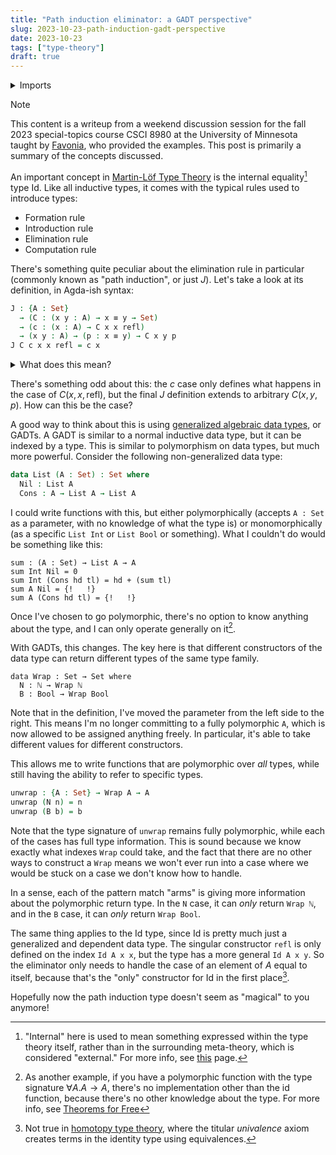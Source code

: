 ```yaml
---
title: "Path induction eliminator: a GADT perspective"
slug: 2023-10-23-path-induction-gadt-perspective
date: 2023-10-23
tags: ["type-theory"]
draft: true
---
```


<details>
<summary>Imports</summary>

```
open import Relation.Binary.PropositionalEquality
open import Data.Nat
open import Data.Bool
```

</details>

> [!NOTE]
> This content is a writeup from a weekend discussion session for the fall 2023 special-topics course CSCI 8980 at the University of Minnesota taught by [Favonia], who provided the examples.
> This post is primarily a summary of the concepts discussed.

An important concept in [Martin-Löf Type Theory][mltt] is the internal equality[^1] type $\mathrm{Id}$.
Like all inductive types, it comes with the typical rules used to introduce types:

[^1]:
    "Internal" here is used to mean something expressed within the type theory itself, rather than in the surrounding meta-theory, which is considered "external."
    For more info, see [this][equality] page.

- Formation rule
- Introduction rule
- Elimination rule
- Computation rule

There's something quite peculiar about the elimination rule in particular (commonly known as "path induction", or just $J$).
Let's take a look at its definition, in Agda-ish syntax:

```agda
J : {A : Set}
  → (C : (x y : A) → x ≡ y → Set)
  → (c : (x : A) → C x x refl)
  → (x y : A) → (p : x ≡ y) → C x y p
J C c x x refl = c x
```

<details>
  <summary>What does this mean?</summary>

An _eliminator_ rule defines how a type is used.
It's the primitive that often powers programming language features like pattern matching.
We can break this function down into each of the parameters it takes:

- $C$ is short for "motive".
  Think of $J$ as producing an $\mathrm{Id} \rightarrow C$ function, but we have to include the other components or else it's not complete.
- $c$ tells you how to handle the _only_ constructor to $\mathrm{Id}$, which is $\mathrm{refl}$.
  Think of this as a kind of pattern match on the $\mathrm{refl}$ case, since $\mathrm{Id}$ is just a regular inductive type.
- $x, y, p$ these are just a part of the final $\mathrm{Id} \rightarrow C$ function.

How $J$ is computed depends on your type theory's primitives; in HoTT you would define it in terms of something like transport.

</details>

There's something odd about this: the $c$ case only defines what happens in the case of $C(x, x, \mathrm{refl})$, but the final $J$ definition extends to arbitrary $C(x, y, p)$.
How can this be the case?

A good way to think about this is using [generalized algebraic data types][gadt], or GADTs.
A GADT is similar to a normal inductive data type, but it can be indexed by a type.
This is similar to polymorphism on data types, but much more powerful.
Consider the following non-generalized data type:

```agda
data List (A : Set) : Set where
  Nil : List A
  Cons : A → List A → List A
```

I could write functions with this, but either polymorphically (accepts `A : Set` as a parameter, with no knowledge of what the type is) or monomorphically (as a specific `List Int` or `List Bool` or something).
What I couldn't do would be something like this:

```text
sum : (A : Set) → List A → A
sum Int Nil = 0
sum Int (Cons hd tl) = hd + (sum tl)
sum A Nil = {!   !}
sum A (Cons hd tl) = {!   !}
```

Once I've chosen to go polymorphic, there's no option to know anything about the type, and I can only operate generally on it[^2].

[^2]:
    As another example, if you have a polymorphic function with the type signature $\forall A . A \rightarrow A$, there's no implementation other than the $\mathrm{id}$ function, because there's no other knowledge about the type.
    For more info, see [Theorems for Free][free]

With GADTs, this changes.
The key here is that different constructors of the data type can return different types of the same type family.

```
data Wrap : Set → Set where
  N : ℕ → Wrap ℕ
  B : Bool → Wrap Bool
```

Note that in the definition, I've moved the parameter from the left side to the right.
This means I'm no longer committing to a fully polymorphic `A`, which is now allowed to be assigned anything freely.
In particular, it's able to take different values for different constructors.

This allows me to write functions that are polymorphic over _all_ types, while still having the ability to refer to specific types.

```agda
unwrap : {A : Set} → Wrap A → A
unwrap (N n) = n
unwrap (B b) = b
```

Note that the type signature of `unwrap` remains fully polymorphic, while each of the cases has full type information.
This is sound because we know exactly what indexes `Wrap` could take, and the fact that there are no other ways to construct a `Wrap` means we won't ever run into a case where we would be stuck on a case we don't know how to handle.

In a sense, each of the pattern match "arms" is giving more information about the polymorphic return type.
In the `N` case, it can _only_ return `Wrap ℕ`, and in the `B` case, it can _only_ return `Wrap Bool`.

The same thing applies to the $\mathrm{Id}$ type, since $\mathrm{Id}$ is pretty much just a generalized and dependent data type.
The singular constructor `refl` is only defined on the index `Id A x x`, but the type has a more general `Id A x y`.
So the eliminator only needs to handle the case of an element of $A$ equal to itself, because that's the "only" constructor for $\mathrm{Id}$ in the first place[^3].

[^3]: Not true in [homotopy type theory][hott], where the titular _univalence_ axiom creates terms in the identity type using equivalences.

Hopefully now the path induction type doesn't seem as "magical" to you anymore!

[mltt]: https://ncatlab.org/nlab/show/Martin-L%C3%B6f+dependent+type+theory
[equality]: https://ncatlab.org/nlab/show/equality#notions_of_equality_in_type_theory
[gadt]: https://en.wikipedia.org/wiki/Generalized_algebraic_data_type
[free]: https://www2.cs.sfu.ca/CourseCentral/831/burton/Notes/July14/free.pdf
[favonia]: https://favonia.org/
[hott]: https://homotopytypetheory.org/book/
